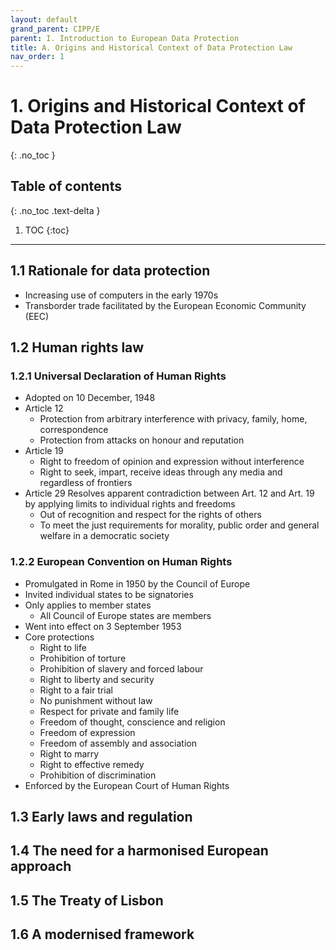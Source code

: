 ```yaml
---
layout: default
grand_parent: CIPP/E
parent: I. Introduction to European Data Protection
title: A. Origins and Historical Context of Data Protection Law
nav_order: 1
---
```


# 1. Origins and Historical Context of Data Protection Law
{: .no_toc }

## Table of contents
{: .no_toc .text-delta }

1. TOC
{:toc}
---

## 1.1 Rationale for data protection
- Increasing use of computers in the early 1970s
- Transborder trade facilitated by the European Economic Community (EEC)

## 1.2 Human rights law
### 1.2.1 Universal Declaration of Human Rights
* Adopted on 10 December, 1948
* Article 12
	- Protection from arbitrary interference with privacy, family, home, correspondence
	- Protection from attacks on honour and reputation
* Article 19
	- Right to freedom of opinion and expression without interference
	- Right to seek, impart, receive ideas through any media and regardless of frontiers
* Article 29 Resolves apparent contradiction between Art. 12 and Art. 19 by applying limits to individual rights and freedoms
	- Out of recognition and respect for the rights of others
	- To meet the just requirements for morality, public order and general welfare in a democratic society  

### 1.2.2 European Convention on Human Rights
* Promulgated in Rome in 1950 by the Council of Europe
* Invited individual states to be signatories
* Only applies to member states
	- All Council of Europe states are members
* Went into effect on 3 September 1953
* Core protections
	- Right to life
	- Prohibition of torture
	- Prohibition of slavery and forced labour
	- Right to liberty and security
	- Right to a fair trial
	- No punishment without law
	- Respect for private and family life
	- Freedom of thought, conscience and religion
	- Freedom of expression
	- Freedom of assembly and association
	- Right to marry
	- Right to effective remedy
	- Prohibition of discrimination
* Enforced by the European Court of Human Rights
## 1.3 Early laws and regulation
## 1.4 The need for a harmonised European approach
## 1.5 The Treaty of Lisbon
## 1.6 A modernised framework



